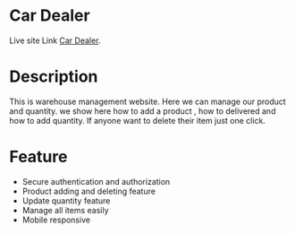 # Car Dealer

Live site Link [Car Dealer](https://car-dealer-af8e9.web.app/).

# Description 
This is warehouse management website. Here we can manage our product and quantity. we show here how to add a product , how to delivered and how to add quantity. If anyone want to delete their item just one click.

# Feature

* Secure authentication and authorization
* Product adding and deleting feature
* Update quantity feature
* Manage all items easily
* Mobile responsive